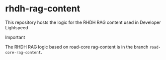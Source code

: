 # rhdh-rag-content
This repository hosts the logic for the RHDH RAG content used in Developer Lightspeed

> [!IMPORTANT]
> The RHDH RAG logic based on road-core rag-content is in the branch `road-core-rag-content`.
